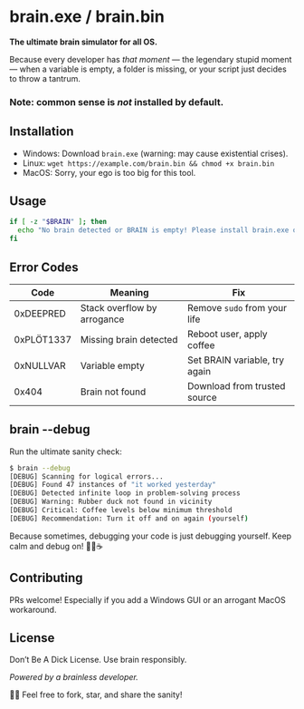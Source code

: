 # brain.exe / brain.bin

**The ultimate brain simulator for all OS.**  

Because every developer has *that moment* — the legendary stupid moment — when a variable is empty, a folder is missing, or your script just decides to throw a tantrum.  
### Note: common sense is *not* installed by default.


## Installation

- Windows: Download `brain.exe` (warning: may cause existential crises).  
- Linux: `wget https://example.com/brain.bin && chmod +x brain.bin`  
- MacOS: Sorry, your ego is too big for this tool.


## Usage

```bash
if [ -z "$BRAIN" ]; then
  echo "No brain detected or BRAIN is empty! Please install brain.exe or brain.bin"
fi
````

## Error Codes

| Code       | Meaning                     | Fix                           |
| ---------- | --------------------------- | ----------------------------- |
| 0xDEEPRED  | Stack overflow by arrogance | Remove `sudo` from your life  |
| 0xPLÖT1337 | Missing brain detected      | Reboot user, apply coffee     |
| 0xNULLVAR  | Variable empty              | Set BRAIN variable, try again |
| 0x404      | Brain not found             | Download from trusted source  |


## brain --debug

Run the ultimate sanity check:

```bash
$ brain --debug
[DEBUG] Scanning for logical errors...
[DEBUG] Found 47 instances of "it worked yesterday"
[DEBUG] Detected infinite loop in problem-solving process
[DEBUG] Warning: Rubber duck not found in vicinity
[DEBUG] Critical: Coffee levels below minimum threshold
[DEBUG] Recommendation: Turn it off and on again (yourself)
```
Because sometimes, debugging your code is just debugging yourself.
Keep calm and debug on! 🧠🐤☕

## Contributing

PRs welcome! Especially if you add a Windows GUI or an arrogant MacOS workaround.


## License

Don’t Be A Dick License. Use brain responsibly.


*Powered by a brainless developer.*


🧠💥 Feel free to fork, star, and share the sanity!


